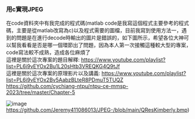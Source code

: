 ### 用c實現JPEG
在code資料夾中有我完成的程式碼(matlab code是我寫這個程式主要參考的程式碼，主要是從matlab改寫為c)以及程式需要的圖檔，目前我寫到使用方法一，遇到的問題是在進行decode時輸出的圖片是錯誤的，如下圖所示，希望各位大神可以幫我看看是否是哪一個環節出了問題，因為本人第一次接觸這種較大型的專案，code寫法較不成熟，造成各位麻煩了   
這裡是關於這次專案的題目解釋:
https://www.youtube.com/playlist?list=PL6i9vEYOx2Bu1L20sHtb3VREQKG4Q9tJf  
這裡是關於這次專案的原理影片以及講義:
https://www.youtube.com/playlist?list=PL6i9vEYOx2Bv5AabzBLteR8PDmuT5TUQZ
https://github.com/cychiang-ntpu/ntpu-ce-mmsp-2023/tree/master/Chapter-5

![image](https://github.com/Jeremy411086013/JPEG-/blob/main/QResKimberly.bmp)https://github.com/Jeremy411086013/JPEG-/blob/main/QResKimberly.bmp)
